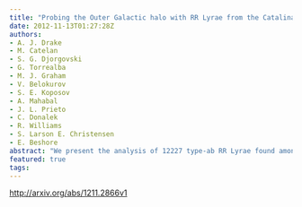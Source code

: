 ```yaml
---
title: "Probing the Outer Galactic halo with RR Lyrae from the Catalina Surveys"
date: 2012-11-13T01:27:28Z
authors:
- A. J. Drake
- M. Catelan
- S. G. Djorgovski
- G. Torrealba
- M. J. Graham
- V. Belokurov
- S. E. Koposov
- A. Mahabal
- J. L. Prieto
- C. Donalek
- R. Williams
- S. Larson E. Christensen
- E. Beshore
abstract: "We present the analysis of 12227 type-ab RR Lyrae found among the 200 million public lightcurves in the Catalina Surveys Data Release 1 (CSDR1). These stars span the largest volume of the Milky Way ever surveyed with RR Lyrae, covering ~20,000 square degrees of the sky (0 < RA < 360, -22 < Dec < 65 deg) to heliocentric distances of up to 60kpc. Each of the RR Lyrae are observed between 60 and 419 times over a six-year period. Using period finding and Fourier fitting techniques we determine periods and apparent magnitudes for each source. We find that the periods at generally accurate to sigma = 0.002% by comparison with 2842 previously known RR Lyrae and 100 RR Lyrae observed in overlapping survey fields. We photometrically calibrate the light curves using 445 Landolt standard stars and show that the resulting magnitudes are accurate to ~0.05 mags using SDSS data for ~1000 blue horizontal branch stars and 7788 of the RR Lyrae. By combining Catalina photometry with SDSS spectroscopy, we analyze the radial velocity and metallicity distributions for > 1500 of the RR Lyrae. Using the accurate distances derived for the RR Lyrae, we show the paths of the Sagittarius tidal streams crossing the sky at heliocentric distances from 20 to 60 kpc. By selecting samples of Galactic halo RR Lyrae, we compare their velocity, metallicity, and distance with predictions from a recent detailed N-body model of the Sagittarius system. We find that there are some significant differences between the distances and structures predicted and our observations."
featured: true
tags:
---
```

http://arxiv.org/abs/1211.2866v1